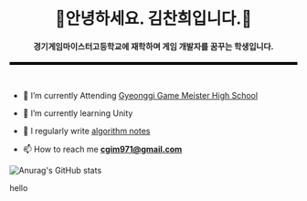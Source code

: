 <h1 align="center"> 🌟안녕하세요. 김찬희입니다.🌟</h1>
<h4 align="center"> 경기게임마이스터고등학교에 재학하며 게임 개발자를 꿈꾸는 학생입니다. </h4>
<hr style="border: solid 2px black;">

<br>

<html>
  <head>
    <style>
      div {
      column-count:2;
    </style>
    <title>column</title>
  </head>
  </html>


- 🔭 I’m currently Attending <a href="https://ggm.hs.kr/" target="blank">Gyeonggi Game Meister High School</a>

- 🌱 I’m currently learning Unity 

- 📝 I regularly write  <a href="https://www.notion.so/C-fe2b493cbe714ef9b56af689d47aad10?pvs=4" target="blank">algorithm notes</a>

- 📫 How to reach me **cgim971@gmail.com**


![Anurag's GitHub stats](https://github-readme-stats.vercel.app/api?username=cgim971&show_icons=true&theme=transparent)

<a target="_blank" align="right">
  hello

